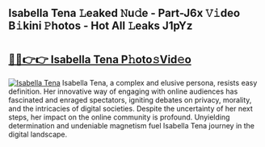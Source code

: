 ## Isabella Tena 𝙻eaked 𝙽u𝚍e - Part-J6x 𝚅𝚒deo B𝚒kini 𝙿hotos - Hot All 𝙻eaks J1pYz

# <h2><a href="http://ld425q8.urlbe.top/?page=Isabella+Tena">🔗🔗👉👉 Isabella Tena P𝚑oto𝚜Vid𝚎o</a></h2>

[![Isabella Tena](https://i.imgur.com/eBuTRDB.gif)](http://ld425q8.urlbe.top/?page=Isabella+Tena)
Isabella Tena, a complex and elusive persona, resists easy definition. Her innovative way of engaging with online audiences has fascinated and enraged spectators, igniting debates on privacy, morality, and the intricacies of digital societies. Despite the uncertainty of her next steps, her impact on the online community is profound. Unyielding determination and undeniable magnetism fuel Isabella Tena journey in the digital landscape.
